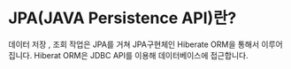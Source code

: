 # JPA(JAVA Persistence API)란?
데이터 저장 , 조회 작업은 JPA를 거쳐 JPA구현체인 Hiberate ORM을 통해서 이루어집니다. Hiberat ORM은 JDBC API를 이용해 데이터베이스에 접근합니다.

